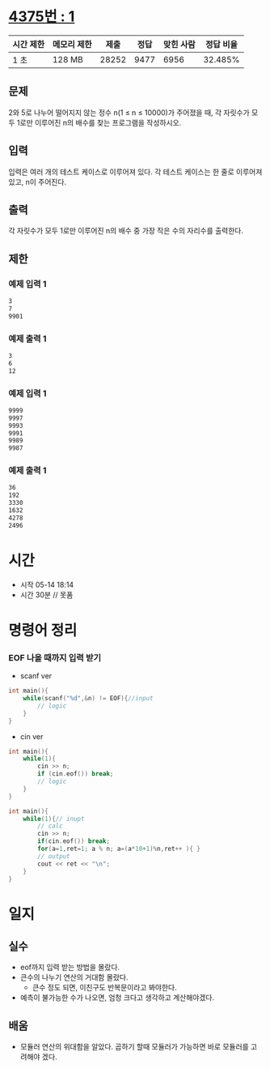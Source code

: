 [4375번 : 1](https://www.acmicpc.net/problem/4375)
=================================================

| 시간 제한 | 메모리 제한 | 제출 | 정답 | 맞힌 사람 | 정답 비율 |
| --- | --- | --- | --- | --- | --- |
| 1 초 | 128 MB | 28252 | 9477 | 6956 | 32.485% |


문제
--
2와 5로 나누어 떨어지지 않는 정수 n(1 ≤ n ≤ 10000)가 주어졌을 때, 각 자릿수가 모두 1로만 이루어진 n의 배수를 찾는 프로그램을 작성하시오.


입력
--
입력은 여러 개의 테스트 케이스로 이루어져 있다. 각 테스트 케이스는 한 줄로 이루어져 있고, n이 주어진다.


출력
--
각 자릿수가 모두 1로만 이루어진 n의 배수 중 가장 작은 수의 자리수를 출력한다.


제한
--


### 예제 입력 1
```css
3
7
9901
```
### 예제 출력 1
```css
3
6
12
```

### 예제 입력 1
```css
9999
9997
9993
9991
9989
9987
```
### 예제 출력 1
```css
36
192
3330
1632
4278
2496
```

# 시간
- 시작 05-14 18:14
- 시간 30분 // 못품

# 명령어 정리
### EOF 나올 때까지 입력 받기
- scanf ver
```cpp
int main(){
    while(scanf("%d",&n) != EOF){//input
        // logic
    }
}
```
- cin ver
```cpp
int main(){
    while(1){
        cin >> n;
        if (cin.eof()) break;
        // logic        
    }
}

int main(){
	while(1){// inupt 
		// calc
		cin >> n;
		if(cin.eof()) break; 
		for(a=1,ret=1; a % n; a=(a*10+1)%n,ret++ ){ }
		// output
		cout << ret << "\n"; 
	}
} 
```


# 일지
## 실수
- eof까지 입력 받는 방법을 몰랐다.
- 큰수의 나누기 연산의 거대함 몰랐다.
  - 큰수 정도 되면, 이친구도 반복문이라고 봐야한다.
- 예측이 불가능한 수가 나오면, 엄청 크다고 생각하고 계산해야겠다.

## 배움
- 모듈러 연산의 위대함을 알았다. 곱하기 할때 모듈러가 가능하면 바로 모듈러를 고려해야 겠다.

